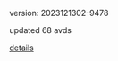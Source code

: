 version: 2023121302-9478

updated 68 avds

[details](https://github.com/0x74f917491bfa7ebfa379/ali_avd_db/blob/master/change_log/2023/12/13/02/9478.txt)